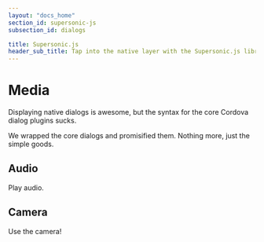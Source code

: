 ```yaml
---
layout: "docs_home"
section_id: supersonic-js
subsection_id: dialogs

title: Supersonic.js
header_sub_title: Tap into the native layer with the Supersonic.js library
---
```

# Media
Displaying native dialogs is awesome, but the syntax for the core Cordova dialog
plugins sucks.

We wrapped the core dialogs and promisified them. Nothing more, just the simple goods.

## Audio

Play audio.

## Camera

Use the camera!
